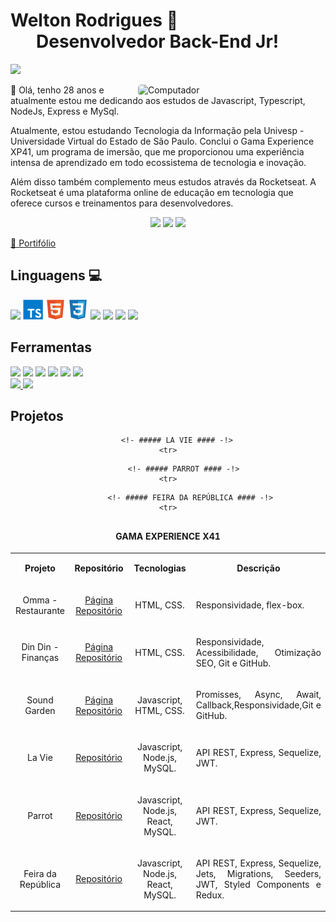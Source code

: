 
<h1>Welton Rodrigues 👋 <br>⠀⠀Desenvolvedor Back-End Jr!<span></h1>
<div>
<a href="https://www.linkedin.com/in/welton-dev/"><img src="https://camo.githubusercontent.com/e8e6adebdbef916c9c8d8ef1bbadadedd5768866165fb033f5721d89365a6ebe/68747470733a2f2f696d672e736869656c64732e696f2f62616467652f2d4c696e6b6564496e2d626c75653f6c6f676f3d4c696e6b6564696e266c6f676f436f6c6f723d7768697465267374796c653d666f722d7468652d6261646765"></a>

</div>
  <div>
   <img src="https://raw.githubusercontent.com/Gapur/Gapur/master/coding.gif" min-width="400px" max-width="300px" width="300px" align="right" alt="Computador" style="border-radius: 5px">
   
   
<p align="left">👦 Olá, tenho 28 anos e atualmente estou me dedicando aos estudos de Javascript, Typescript, NodeJs, Express e MySql.<br>
    <p>
    Atualmente, estou estudando Tecnologia da Informação pela Univesp - Universidade Virtual do Estado de São Paulo.
      Conclui o Gama Experience XP41, um programa de imersão, que me proporcionou uma experiência intensa de aprendizado em todo ecossistema de tecnologia e inovação.
    </p>
    <p>Além disso também complemento meus estudos através da Rocketseat. A Rocketseat é uma plataforma online de educação em tecnologia que oferece cursos e treinamentos para desenvolvedores. 
    <p/>
</p>
<p align="center">
 <img width="100px" src="https://univesp.br/sites/58f6506869226e9479d38201/theme/images/logo-univesp.png?1643802139">
 <img width="150px" src="https://startups.com.br/wp-content/uploads/2021/07/MARCA__CMYK__GAMA-ACADEMY__COR__HORIZONTAL-e1625610632685.png">
 <img width="150px" src="https://cdn.worldvectorlogo.com/logos/rocketseat.svg">
  </p>
<p>
  <a href="https://devwelton.vercel.app/" target="_blank">📒 Portifólio</a>
</p>
<div>
 <div>

  <h2>Linguagens 💻</h2>
  <a href=""> <img width="32px" src="https://cdn.jsdelivr.net/gh/devicons/devicon/icons/javascript/javascript-original.svg" /></a>
  <a href=""> <img width="32px" src="https://raw.githubusercontent.com/devicons/devicon/master/icons/typescript/typescript-plain.svg" /></a>
  <a href=""> <img width="32px"src="https://raw.githubusercontent.com/devicons/devicon/master/icons/html5/html5-original.svg" /></a>
  <a href=""> <img  width="32px"src="https://raw.githubusercontent.com/devicons/devicon/master/icons/css3/css3-original.svg" /></a>
  <a href=""> <img  width="32px"src="https://walde.co/wp-content/uploads/2016/09/nodejs_logo.png" /></a>
  <a href=""> <img  width="32px"src="https://www.freepnglogos.com/uploads/logo-mysql-png/logo-mysql-mysql-logo-png-images-are-download-crazypng-21.png" /></a>
  <a href=""> <img  width="32px"src="https://seeklogo.com/images/S/sequelize-logo-9A5075DB9F-seeklogo.com.png" /></a>
  <a href=""> <img  width="54px"src="https://youteam.io/blog/wp-content/uploads/2022/04/expressjs_logo.png" /></a>

</div>
<div>
  <h2>Ferramentas</h2>
  <img width="26px" src="https://cdn.jsdelivr.net/gh/devicons/devicon/icons/react/react-original-wordmark.svg" />
  <img width="26px" src="https://cdn.jsdelivr.net/gh/devicons/devicon/icons/github/github-original-wordmark.svg" />
  <img width="26px" src="https://cdn.jsdelivr.net/gh/devicons/devicon/icons/figma/figma-original.svg" />
  <img width="26px" src="https://cdn.jsdelivr.net/gh/devicons/devicon/icons/vscode/vscode-original-wordmark.svg" />
  <img width="26px" src="https://cdn.jsdelivr.net/gh/devicons/devicon/icons/nodejs/nodejs-original-wordmark.svg" />
  <img width="26px" src="https://cdn.jsdelivr.net/gh/devicons/devicon/icons/linux/linux-original.svg" />
   </div>
   
   <div align="left">
  <a href="https://github.com/WeltonDev">
  <img height="180em" src="https://github-readme-stats.vercel.app/api?username=weltondev&show_icons=true&theme=github_dark&include_all_commits=true&count_private=true"/>
  <img height="180em" src="https://github-readme-stats.vercel.app/api/top-langs/?username=weltondev&layout=compact&langs_count=7&theme=github_dark"/>
  </a>
</div>

<div>
  <h2>Projetos</h2>
  <div align="center">
  <table>
   <thead>
   <tr>
   <td colspan='4'><p align='center'><b>GAMA EXPERIENCE X41</b></p></td>
   </tr>
   </thead>
   <tbody>
   <tr>
   <td><p align='center'><b>Projeto</b></p></td>
   <td><p align='center'><b>Repositório</b></p></td>
   <td><p align='center'><b>Tecnologias</b></p></td>
   <td><p align='center'><b>Descrição</b></p></td>
   </tr>
   <!- ##### OMMA #### -!> 
   <tr>
   <td><p align='center'>Omma - Restaurante</p></td>
   <td><p align='center'>
   <a href="https://weltondev.github.io/Omma-Receitas/" target="_blank">Página</a> 
   <a href="https://github.com/WeltonDev/Omma-Receitas" target="_blank">Repositório</a>
   </p>
   </td>
   <td><p align='center'>HTML, CSS.</p></td>
   <td><p align='justify'>Responsividade, flex-box.</p></td>
   </tr>
      <!- ##### DIN DIN FINANCAS #### -!> 
   <tr>
   <td><p align='center'>Din Din - Finanças</p></td>
   <td>
   <p align='center'>
   <a href="https://weltondev.github.io/din-din-project/" target="_blank">Página</a>
   <a href="https://github.com/WeltonDev/din-din-project" target="_blank">Repositório</a>
   </p>
   </td>
   <td><p align='center'>HTML, CSS.</p></td>
   <td><p align='justify'>Responsividade, Acessibilidade, Otimização SEO, Git e GitHub.</p></td>
   </tr>
      <!- ##### SOUND GARDEN #### -!> 
    <tr>
   <td><p align='center'>Sound Garden</p></td>
   <td>
   <p align='center'>
   <a href="https://weltondev.github.io/soundgarden-front/" target="_blank">Página</a>
   <a href="https://github.com/WeltonDev/soundgarden-front" target="_blank">Repositório</a>
   </p>
   </td>
   <td><p align='center'>Javascript, HTML, CSS.</p></td>
   <td><p align='justify'>Promisses, Async, Await, Callback,Responsividade,Git e GitHub.</p></td>
   </tr>
   
         <!- ##### LA VIE #### -!> 
    <tr>
   <td><p align='center'>La Vie</p></td>
   <td>
   <p align='center'>
   <a href="https://github.com/WeltonDev/projeto-la-vie" target="_blank">Repositório</a>
   </p>
   </td>
   <td><p align='center'>Javascript, Node.js, MySQL.</p></td>
   <td><p align='justify'>API REST, Express, Sequelize, JWT.</p></td>
   </tr>
   
            <!- ##### PARROT #### -!> 
    <tr>
   <td><p align='center'>Parrot</p></td>
   <td>
   <p align='center'>
   <a href="https://github.com/WeltonDev/Parrot" target="_blank">Repositório</a>
   </p>
   </td>
   <td><p align='center'>Javascript, Node.js, React, MySQL.</p></td>
   <td><p align='justify'>API REST, Express, Sequelize, JWT.</p></td>
   </tr>
   
               <!- ##### FEIRA DA REPÚBLICA #### -!> 
    <tr>
   <td><p align='center'>Feira da República</p></td>
   <td>
   <p align='center'>
   <a href="https://github.com/WeltonDev/feira-republica-xpt" target="_blank">Repositório</a>
   </p>
   </td>
   <td><p align='center'>Javascript, Node.js, React, MySQL.</p></td>
   <td><p align='justify'>API REST, Express, Sequelize, Jets, Migrations, Seeders, JWT, Styled Components e Redux.</p></td>
   </tr>
   
   </tbody>
  </table>
  </div>
   </div>
  

